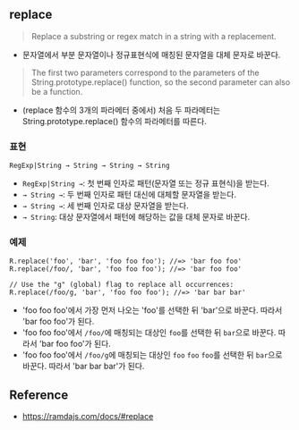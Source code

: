## replace
> Replace a substring or regex match in a string with a replacement.
- 문자열에서 부분 문자열이나 정규표현식에 매칭된 문자열을 대체 문자로 바꾼다.

> The first two parameters correspond to the parameters of the String.prototype.replace() function, so the second parameter can also be a function.
- (replace 함수의 3개의 파라메터 중에서) 처음 두 파라메터는 String.prototype.replace() 함수의 파라메터를 따른다.

###

### 표현
```
RegExp|String → String → String → String
```
- `RegExp|String →`: 첫 번째 인자로 패턴(문자열 또는 정규 표현식)을 받는다.
- `→ String →`: 두 번째 인자로 패턴 대신에 대체할 문자열을 받는다.
- `→ String →`: 세 번째 인자로 대상 문자열을 받는다.
- `→ String`: 대상 문자열에서 패턴에 해당하는 값을 대체 문자로 바꾼다.

### 예제
```
R.replace('foo', 'bar', 'foo foo foo'); //=> 'bar foo foo'
R.replace(/foo/, 'bar', 'foo foo foo'); //=> 'bar foo foo'

// Use the "g" (global) flag to replace all occurrences:
R.replace(/foo/g, 'bar', 'foo foo foo'); //=> 'bar bar bar'
```
- 'foo foo foo'에서 가장 먼저 나오는 'foo'를 선택한 뒤 'bar'으로 바꾼다. 따라서 'bar foo foo'가 된다.
- 'foo foo foo'에서 `/foo/`에 매칭되는 대상인 `foo`를 선택한 뒤 `bar`으로 바꾼다. 따라서 'bar foo foo'가 된다.
- 'foo foo foo'에서 `/foo/g`에 매칭되는 대상인 `foo` `foo` `foo`를 선택한 뒤 `bar`으로 바꾼다. 따라서 'bar bar bar'가 된다.

## Reference
- https://ramdajs.com/docs/#replace
